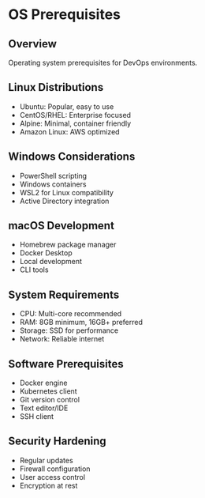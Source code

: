 # OS Prerequisites

## Overview
Operating system prerequisites for DevOps environments.

## Linux Distributions
- Ubuntu: Popular, easy to use
- CentOS/RHEL: Enterprise focused
- Alpine: Minimal, container friendly
- Amazon Linux: AWS optimized

## Windows Considerations
- PowerShell scripting
- Windows containers
- WSL2 for Linux compatibility
- Active Directory integration

## macOS Development
- Homebrew package manager
- Docker Desktop
- Local development
- CLI tools

## System Requirements
- CPU: Multi-core recommended
- RAM: 8GB minimum, 16GB+ preferred
- Storage: SSD for performance
- Network: Reliable internet

## Software Prerequisites
- Docker engine
- Kubernetes client
- Git version control
- Text editor/IDE
- SSH client

## Security Hardening
- Regular updates
- Firewall configuration
- User access control
- Encryption at rest
